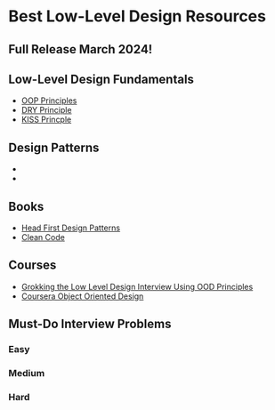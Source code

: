 # Best Low-Level Design Resources

## Full Release March 2024!

## Low-Level Design Fundamentals
- [OOP Principles](https://medium.com/from-the-scratch/oop-everything-you-need-to-know-about-object-oriented-programming-aee3c18e281b)
- [DRY Principle](https://github.com/ashishps1/awesome-low-level-design/blob/main/concepts/DRY.md) 
- [KISS Princple](https://www.interaction-design.org/literature/topics/keep-it-simple-stupid#:~:text=The%20KISS%20principle%20in%20design%20emphasizes%20simplicity%2C%20advising%20to%20avoid,but%20apply%20to%20different%20contexts.)

## Design Patterns 
- []()
- []()

## Books 
- [Head First Design Patterns](https://github.com/ksatria/MK-Design-Pattern/blob/master/Ebook/Head%20First%20Design%20Patterns.pdf)
- [Clean Code](https://github.com/jnguyen095/clean-code/blob/master/Clean.Code.A.Handbook.of.Agile.Software.Craftsmanship.pdf)

## Courses 
- [Grokking the Low Level Design Interview Using OOD Principles](https://www.educative.io/courses/grokking-the-low-level-design-interview-using-ood-principles)
- [Coursera Object Oriented Design](https://www.coursera.org/learn/object-oriented-design?irclickid=wqNXv80BIzDURAJ0MCSlOTuBUkH1PB15yVkd2Y0&irgwc=1&utm_medium=partners&utm_source=impact&utm_campaign=3294490&utm_content=b2c)

## Must-Do Interview Problems

### Easy

### Medium

### Hard
